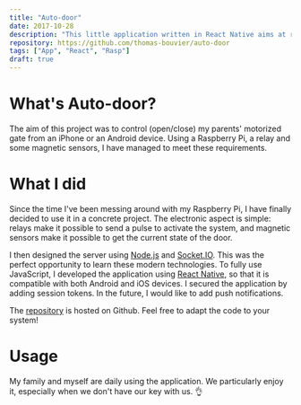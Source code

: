 ```yaml
---
title: "Auto-door"
date: 2017-10-28
description: "This little application written in React Native aims at remoting my parent's house garage door."
repository: https://github.com/thomas-bouvier/auto-door
tags: ["App", "React", "Rasp"]
draft: true
---
```


# What's Auto-door?

The aim of this project was to control (open/close) my parents' motorized gate from an iPhone or an Android device. Using a Raspberry Pi, a relay and some magnetic sensors, I have managed to meet these requirements.

# What I did

Since the time I've been messing around with my Raspberry Pi, I have finally decided to use it in a concrete project. The electronic aspect is simple: relays make it possible to send a pulse to activate the system, and magnetic sensors make it possible to get the current state of the door.

I then designed the server using [Node.js](https://nodejs.org/en/") and [Socket.IO](https://socket.io/). This was the perfect opportunity to learn these modern technologies. To fully use JavaScript, I developed the application using [React Native](https://facebook.github.io/react-native/), so that it is compatible with both Android and iOS devices. I secured the application by adding session tokens. In the future, I would like to add push notifications.

The [repository](https://github.com/thomas-bouvier/auto-door) is hosted on Github. Feel free to adapt the code to your system!

# Usage

My family and myself are daily using the application. We particularly enjoy it, especially when we don't have our key with us. 👌
